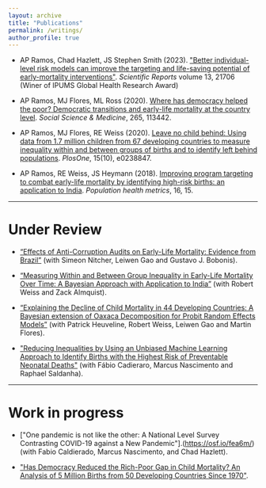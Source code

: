 ```yaml
---
layout: archive
title: "Publications"
permalink: /writings/
author_profile: true
---
```

- AP Ramos, Chad Hazlett, JS Stephen Smith (2023). ["Better individual-level risk models can improve the targeting and life-saving potential of early-mortality interventions"](https://rdcu.be/ds5GL). _Scientific Reports_ volume 13, 21706 (Winer of IPUMS Global Health Research Award)

- AP Ramos, MJ Flores, ML Ross (2020). [Where has democracy helped the poor? Democratic transitions and early-life mortality at the country level](https://doi.org/10.1016/j.socscimed.2020.113442). _Social Science & Medicine_, 265, 113442.

- AP Ramos, MJ Flores, RE Weiss (2020). [Leave no child behind: Using data from 1.7 million children from 67 developing countries to measure inequality within and between groups of births and to identify left behind populations](https://doi.org/10.1371/journal.pone.0238847). _PlosOne_, 15(10), e0238847.

- AP Ramos, RE Weiss, JS Heymann (2018). [Improving program targeting to combat early-life mortality by identifying high-risk births: an application to India](https://doi.org/10.1186/s12963-018-0172-6). _Population health metrics_, 16, 15.

****
# Under Review
- [“Effects of Anti-Corruption Audits on Early-Life Mortality: Evidence from Brazil”](https://ideas.repec.org/p/tor/tecipa/tecipa-733.html) (with Simeon Nitcher, Leiwen Gao and Gustavo J. Bobonis).

- [“Measuring Within and Between Group Inequality in Early-Life Mortality Over Time: A Bayesian Approach with Application to India”](https://arxiv.org/abs/1804.08570) (with Robert Weiss and Zack Almquist).
  
- [“Explaining the Decline of Child Mortality in 44 Developing Countries: A Bayesian extension of Oaxaca Decomposition for Probit Random Effects Models”](https://arxiv.org/abs/2009.05417) (with Patrick Heuveline, Robert Weiss, Leiwen Gao and Martin Flores).

- ["Reducing Inequalities by Using an Unbiased Machine Learning Approach to Identify Births with the Highest Risk of Preventable Neonatal Deaths"](https://www.medrxiv.org/content/10.1101/2024.01.12.24301163v1) (with Fábio Cadieraro, Marcus Nascimento and Raphael Saldanha).


****
# Work in progress
- ["One pandemic is not like the other: A National Level Survey Contrasting COVID-19 against a New Pandemic"].(https://osf.io/fea6m/) (with Fabio Caldierado, Marcus Nascimento, and Chad Hazlett).

- ["Has Democracy Reduced the Rich-Poor Gap in Child Mortality? An Analysis of 5 Million Births from 50 Developing Countries Since 1970"](https://papers.ssrn.com/sol3/papers.cfm?abstract_id=2466131).









  
